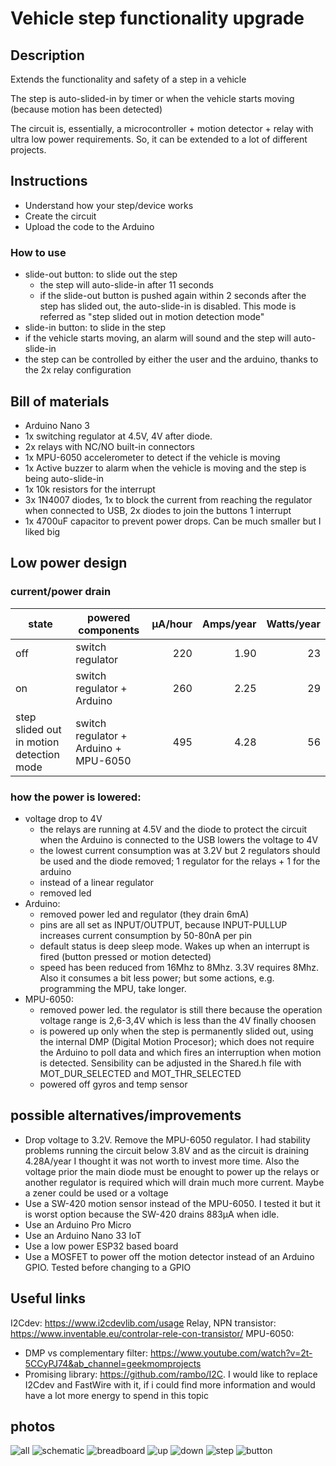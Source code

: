 # Vehicle step functionality upgrade

## Description
Extends the functionality and safety of a step in a vehicle

The step is auto-slided-in by timer or when the vehicle starts moving (because motion has been detected)

The circuit is, essentially, a microcontroller + motion detector + relay with ultra low power requirements. So, it can be extended to a lot of different projects.

## Instructions
- Understand how your step/device works
- Create the circuit
- Upload the code to the Arduino

### How to use
- slide-out button: to slide out the step
  - the step will auto-slide-in after 11 seconds
  - if the slide-out button is pushed again within 2 seconds after the step has slided out, the auto-slide-in is disabled. This mode is referred as "step slided out in motion detection mode"
- slide-in button: to slide in the step
- if the vehicle starts moving, an alarm will sound and the step will auto-slide-in
- the step can be controlled by either the user and the arduino, thanks to the 2x relay configuration

## Bill of materials
- Arduino Nano 3
- 1x switching regulator at 4.5V, 4V after diode.
- 2x relays with NC/NO built-in connectors
- 1x MPU-6050 accelerometer to detect if the vehicle is moving
- 1x Active buzzer to alarm when the vehicle is moving and the step is being auto-slide-in
- 1x 10k resistors for the interrupt
- 3x 1N4007 diodes, 1x to block the current from reaching the regulator when connected to USB, 2x diodes to join the buttons 1 interrupt
- 1x 4700uF capacitor to prevent power drops. Can be much smaller but I liked big

## Low power design

### current/power drain
| state                                    | powered components                    | µA/hour | Amps/year | Watts/year |
| ---------------------------------------- | ------------------------------------- | ------: | --------: | ---------: |
| off                                      | switch regulator                      |     220 |      1.90 |         23 |
| on                                       | switch regulator + Arduino            |     260 |      2.25 |         29 |
| step slided out in motion detection mode | switch regulator + Arduino + MPU-6050 |     495 |      4.28 |         56 |

### how the power is lowered:

- voltage drop to 4V
  - the relays are running at 4.5V and the diode to protect the circuit when the Arduino is connected to the USB lowers the voltage to 4V
  - the lowest current consumption was at 3.2V but 2 regulators should be used and the diode removed; 1 regulator for the relays + 1 for the arduino
  - instead of a linear regulator
  - removed led
- Arduino:
  - removed power led and regulator (they drain 6mA)
  - pins are all set as INPUT/OUTPUT, because INPUT-PULLUP increases current consumption by 50-80nA per pin
  - default status is deep sleep mode. Wakes up when an interrupt is fired (button pressed or motion detected)
  - speed has been reduced from 16Mhz to 8Mhz. 3.3V requires 8Mhz. Also it consumes a bit less power; but some actions, e.g. programming the MPU, take longer.
- MPU-6050:
  - removed power led. the regulator is still there because the operation voltage range is 2,6-3,4V which is less than the 4V finally choosen
  - is powered up only when the step is permanently slided out, using the internal DMP (Digital Motion Procesor); which does not require the Arduino to poll data and which fires an interruption when motion is detected. Sensibility can be adjusted in the Shared.h file with MOT_DUR_SELECTED and MOT_THR_SELECTED
  - powered off gyros and temp sensor

## possible alternatives/improvements
- Drop voltage to 3.2V. Remove the MPU-6050 regulator. I had stability problems running the circuit below 3.8V and as the circuit is draining 4.28A/year I thought it was not worth to invest more time. Also the voltage prior the main diode must be enought to power up the relays or another regulator is required which will drain much more current. Maybe a zener could be used or a voltage
- Use a SW-420 motion sensor instead of the MPU-6050. I tested it but it is worst option because the SW-420 drains 883µA when idle.
- Use an Arduino Pro Micro
- Use an Arduino Nano 33 IoT
- Use a low power ESP32 based board
- Use a MOSFET to power off the motion detector instead of an Arduino GPIO. Tested before changing to a GPIO

## Useful links

I2Cdev: https://www.i2cdevlib.com/usage
Relay, NPN transistor: https://www.inventable.eu/controlar-rele-con-transistor/
MPU-6050:
  - DMP vs complementary filter: https://www.youtube.com/watch?v=2t-5CCyPJ74&ab_channel=geekmomprojects
  - Promising library: https://github.com/rambo/I2C. I would like to replace I2Cdev and FastWire with it, if i could find more information and would have a lot more energy to spend in this topic

## photos
![all](images/all.jpg)
![schematic](images/schematic.png)
![breadboard](images/breadboard.jpg)
![up](images/up.jpg)
![down](images/down.jpg)
![step](images/step.jpg)
![button](images/button.jpg)
